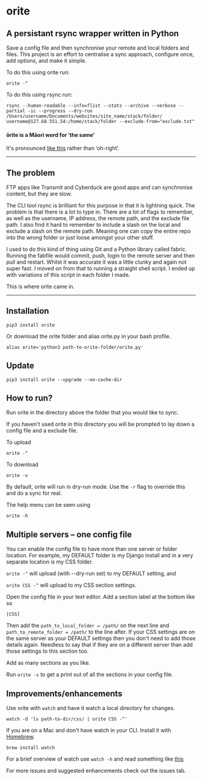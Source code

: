 # orite 
## A persistant rsync wrapper written in Python

Save a config file and then synchronise your remote and local folders and files. This project is an effort to centralise a sync approach, configure once, add options, and make it simple.

To do this using orite run:

    orite -^ 

To do this using rsync run:

    rsync --human-readable --info=flist --stats --archive --verbose --partial -ic --progress --dry-run /Users/username/Documents/websites/site_name/stack/folder/ username@127.68.551.54:/home/stack/folder --exclude-from="exclude.txt"


#### ōrite is a Māori word for ʻthe same’
It's pronounced [like this](https://s3.amazonaws.com/media.tewhanake.maori.nz/dictionary/4802.mp3) rather than ‘oh-right’.

***

## The problem

FTP apps like Transmit and Cyberduck are good apps and can synchronise content, but they are slow.

The CLI tool rsync is brilliant for this purpose in that it is lightning quick. The problem is that there is a lot to type in. There are a lot of flags to remember, as well as the username, IP address, the remote path, and the exclude file path. I also find it hard to remember to include a slash on the local and exclude a slash on the remote path. Meaning one can copy the entire repo into the wrong folder or just loose amongst your other stuff.

I used to do this kind of thing using Git and a Python library called fabric. Running the fabfile would commit, push, login to the remote server and then pull and restart. Whilst it was accurate it was a little clunky and again not super fast. I moved on from that to running a straight shell script. I ended up with variations of this script in each folder I made. 

This is where orite came in.

***

## Installation

    pip3 install orite

Or download the orite folder and alias orite.py in your bash profile.

    alias orite='python3 path-to-orite-folder/orite.py'

## Update

	pip3 install orite --upgrade --no-cache-dir


## How to run?
Run orite in the directory above the folder that you would like to sync.

If you haven't used orite in this directory you will be prompted to lay down a config file and a exclude file.

To upload

    orite -^ 

To download

    orite -v

By default, orite will run in dry-run mode. Use the `-r` flag to override this and do a sync for real.

The help menu can be seen using

    orite -h


## Multiple servers – one config file

You can enable the config file to have more than one server or folder location. For example, my DEFAULT folder is my Django install and in a very separate location is my CSS folder. 

`orite -^` will upload (with --dry-run set) to my DEFAULT setting, and 

`orite CSS -^` will upload to my CSS section settings. 

Open the config file in your text editor. Add a section label at the bottom like so

`[CSS]`

Then add the `path_to_local_folder = /path/` on the next line and `path_to_remote_folder = /path/` to the line after. If your CSS settings are on the same server as your DEFAULT settings then you don't need to add those details again. Needless to say that if they are on a different server than add those settings to this section too.

Add as many sections as you like.

Run `orite -s` to get a print out of all the sections in your config file.


## Improvements/enhancements

Use orite with `watch` and have it watch a local directory for changes.

    watch -d 'ls path-to-dir/css/ | orite CSS -^'

If you are on a Mac and don't have watch in your CLI. Install it with [Homebrew](https://brew.sh/).

	brew install watch

For a brief overview of watch use `watch -h` and read something like [this](http://www.linfo.org/watch.html)

For more issues and suggested enhancements check out the issues tab.